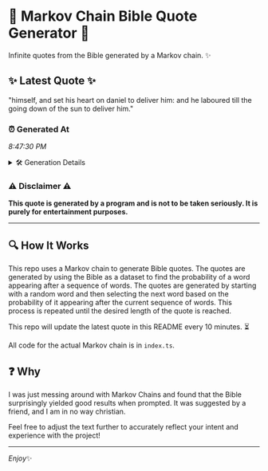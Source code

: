 # 📖 Markov Chain Bible Quote Generator 📖

Infinite quotes from the Bible generated by a Markov chain. ✨

## ✨ Latest Quote ✨
"himself, and set his heart on daniel to deliver him: and he laboured till the going down of the sun to deliver him."

### ⏰ Generated At
*8:47:30 PM*

<details>
    <summary>🛠️ Generation Details</summary>
    <p>
        <strong>🌱 Seed:</strong> himself,<br>
        <strong>🔄 Iterations:</strong> 22<br>
        <strong>📜 Context History:</strong><br>[ himself, ]: and<br>[ himself,, and ]: set<br>[ himself,, and, set ]: his<br>[ himself,, and, set, his ]: heart<br>[ himself,, and, set, his, heart ]: on<br>[ himself,, and, set, his, heart, on ]: daniel<br>[ and, set, his, heart, on, daniel ]: to<br>[ set, his, heart, on, daniel, to ]: deliver<br>[ his, heart, on, daniel, to, deliver ]: him:<br>[ heart, on, daniel, to, deliver, him: ]: and<br>[ on, daniel, to, deliver, him:, and ]: he<br>[ daniel, to, deliver, him:, and, he ]: laboured<br>[ to, deliver, him:, and, he, laboured ]: till<br>[ deliver, him:, and, he, laboured, till ]: the<br>[ him:, and, he, laboured, till, the ]: going<br>[ and, he, laboured, till, the, going ]: down<br>[ he, laboured, till, the, going, down ]: of<br>[ laboured, till, the, going, down, of ]: the<br>[ till, the, going, down, of, the ]: sun<br>[ the, going, down, of, the, sun ]: to<br>[ going, down, of, the, sun, to ]: deliver<br>[ down, of, the, sun, to, deliver ]: him.<br>
    </p>
</details>

### ⚠️ Disclaimer ⚠️
**This quote is generated by a program and is not to be taken seriously. It is purely for entertainment purposes.**

---

## 🔍 How It Works

This repo uses a Markov chain to generate Bible quotes. The quotes are generated by using the Bible as a dataset to find the probability of a word appearing after a sequence of words. The quotes are generated by starting with a random word and then selecting the next word based on the probability of it appearing after the current sequence of words. This process is repeated until the desired length of the quote is reached.

This repo will update the latest quote in this README every 10 minutes. ⏳

All code for the actual Markov chain is in `index.ts`.

## ❓ Why

I was just messing around with Markov Chains and found that the Bible surprisingly yielded good results when prompted. 
It was suggested by a friend, and I am in no way christian.

Feel free to adjust the text further to accurately reflect your intent and experience with the project!

---

*Enjoy*✨
